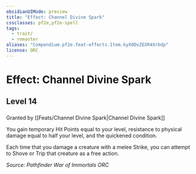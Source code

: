 ```yaml
---
obsidianUIMode: preview
title: "Effect: Channel Divine Spark"
cssclasses: pf2e,pf2e-spell
tags:
  - trait/
  - remaster
aliases: "Compendium.pf2e.feat-effects.Item.kyX0DvZEXR4Xrbdp"
license: ORC
---
```

# Effect: Channel Divine Spark
## Level 14
### 






Granted by [[Feats/Channel Divine Spark|Channel Divine Spark]]

You gain temporary Hit Points equal to your level, resistance to physical damage equal to half your level, and the quickened condition.

Each time that you damage a creature with a melee Strike, you can attempt to Shove or Trip that creature as a free action.

*Source: Pathfinder War of Immortals*
*ORC*